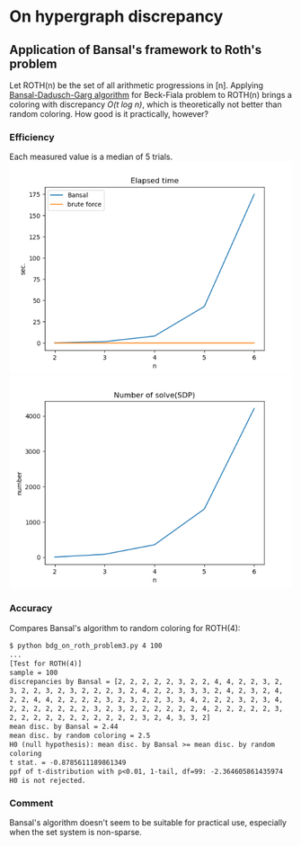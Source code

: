 # On hypergraph discrepancy
## Application of Bansal's framework to Roth's problem

Let ROTH(n) be the set of all arithmetic progressions in \[n\]. Applying [Bansal-Dadusch-Garg algorithm](https://arxiv.org/abs/1605.02882) for Beck-Fiala problem to ROTH(n) brings a coloring with discrepancy _O(t log n)_, which is theoretically not better than random coloring. How good is it practically, however?

### Efficiency
Each measured value is a median of 5 trials.
![Elapsed time](elapsed_time.png)
![Number of SDPs](num_steps.png)

### Accuracy
Compares Bansal's algorithm to random coloring for ROTH(4):
```
$ python bdg_on_roth_problem3.py 4 100
...
[Test for ROTH(4)]
sample = 100
discrepancies by Bansal = [2, 2, 2, 2, 2, 3, 2, 2, 4, 4, 2, 2, 3, 2, 3, 2, 2, 3, 2, 3, 2, 2, 2, 3, 2, 4, 2, 2, 3, 3, 3, 2, 4, 2, 3, 2, 4, 2, 2, 4, 4, 2, 2, 2, 2, 3, 2, 3, 2, 2, 3, 3, 4, 2, 2, 2, 3, 2, 3, 4, 2, 2, 2, 2, 2, 2, 2, 3, 2, 3, 2, 2, 2, 2, 2, 2, 4, 2, 2, 2, 2, 2, 3, 2, 2, 2, 2, 2, 2, 2, 2, 2, 2, 2, 3, 2, 4, 3, 3, 2]
mean disc. by Bansal = 2.44
mean disc. by random coloring = 2.5
H0 (null hypothesis): mean disc. by Bansal >= mean disc. by random coloring
t stat. = -0.8785611189861349
ppf of t-distribution with p<0.01, 1-tail, df=99: -2.364605861435974
H0 is not rejected.
```


### Comment
Bansal's algorithm doesn't seem to be suitable for practical use, especially when the set system is non-sparse.
